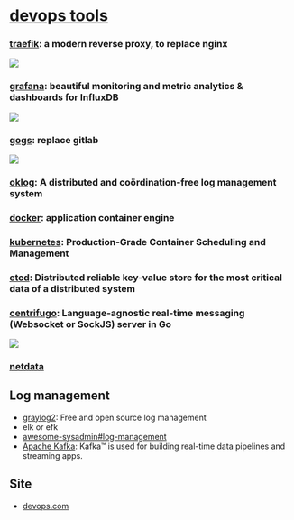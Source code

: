 # [devops tools](https://github.com/showcases/devops-tools)

### [traefik](https://github.com/containous/traefik): a modern reverse proxy, to replace nginx

![](https://github.com/containous/traefik/raw/master/docs/img/architecture.png)

### [grafana](https://github.com/grafana/grafana): beautiful monitoring and metric analytics & dashboards for InfluxDB

![](https://camo.githubusercontent.com/88ef38dd58b4edf5cc51ddf4ef980e288eec42b9/687474703a2f2f67726166616e612e6f72672f6173736574732f696d672f66656174757265732f64617368626f6172645f6578312e706e67)

### [gogs](https://github.com/gogits/gogs): replace gitlab

![](https://gogs.io/img/screenshots/2.png)

### [oklog](https://github.com/oklog/oklog): A distributed and coördination-free log management system

### [docker](https://github.com/docker/docker): application container engine

### [kubernetes](https://github.com/kubernetes/kubernetes): Production-Grade Container Scheduling and Management

### [etcd](https://github.com/coreos/etcd): Distributed reliable key-value store for the most critical data of a distributed system

### [centrifugo](https://github.com/centrifugal/centrifugo): Language-agnostic real-time messaging (Websocket or SockJS) server in Go

![](https://raw.githubusercontent.com/centrifugal/documentation/master/assets/images/scheme.png)

### [netdata](https://github.com/firehol/netdata)

## Log management

* [graylog2](https://github.com/Graylog2/graylog2-server): Free and open source log management
* elk or efk
* [awesome-sysadmin#log-management](https://github.com/kahun/awesome-sysadmin#log-management)
* [Apache Kafka](https://github.com/apache/kafka): Kafka™ is used for building real-time data pipelines and streaming apps.

## Site

* [devops.com](https://devops.com/)
